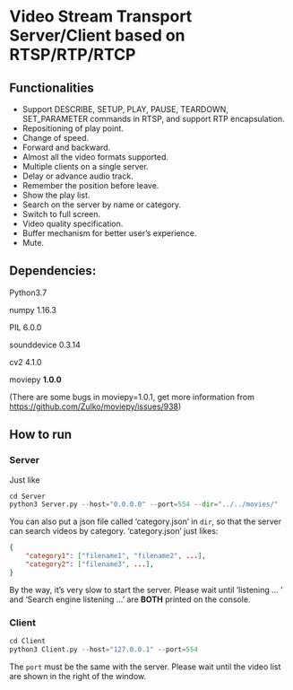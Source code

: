# Video Stream Transport Server/Client based on RTSP/RTP/RTCP

## Functionalities

- Support DESCRIBE, SETUP, PLAY, PAUSE, TEARDOWN, SET_PARAMETER commands in RTSP, and support RTP encapsulation.
- Repositioning of play point.
- Change of speed.
- Forward and backward.
- Almost all the video formats supported.
- Multiple clients on a single server.
- Delay or advance audio track.
- Remember the position before leave.
- Show the play list.
- Search on the server by name or category.
- Switch to full screen.
- Video quality specification.
- Buffer mechanism for better user’s experience.
- Mute.

## Dependencies:

Python3.7

numpy 1.16.3

PIL 6.0.0

sounddevice 0.3.14

cv2 4.1.0

moviepy **1.0.0**

(There are some bugs in moviepy=1.0.1, get more information from https://github.com/Zulko/moviepy/issues/938)

## How to run

### Server

Just like 

```python
cd Server
python3 Server.py --host="0.0.0.0" --port=554 --dir="../../movies/"
```

You can also put a json file called ‘category.json’ in `dir`, so that the server can search videos by category. ‘category.json’ just likes:

```json
{
	"category1": ["filename1", "filename2", ...],
	"category2": ["filename3", ...],
}
```

By the way, it’s very slow to start the server. Please wait until ‘listening ... ’ and ‘Search engine listening ...’ are **BOTH** printed on the console.

### Client

```python
cd Client
python3 Client.py --host="127.0.0.1" --port=554
```

The `port` must be the same with the server. Please wait until the video list are shown in the right of the window.